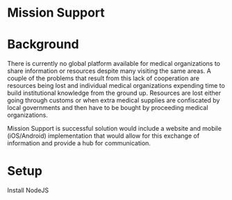 # Mission Support

# Background
There is currently no global platform available for medical organizations to share information or resources despite many visiting the same areas. A couple of the problems that result from this lack of cooperation are resources being lost and individual medical organizations expending time to build institutional knowledge from the ground up. Resources are lost either going through customs or when extra medical supplies are confiscated by local governments and then have to be bought by proceeding medical organizations. 

Mission Support is successful solution would include a website and mobile (iOS/Android) implementation that would allow for this exchange of information and provide a hub for communication. 

# Setup
Install NodeJS

